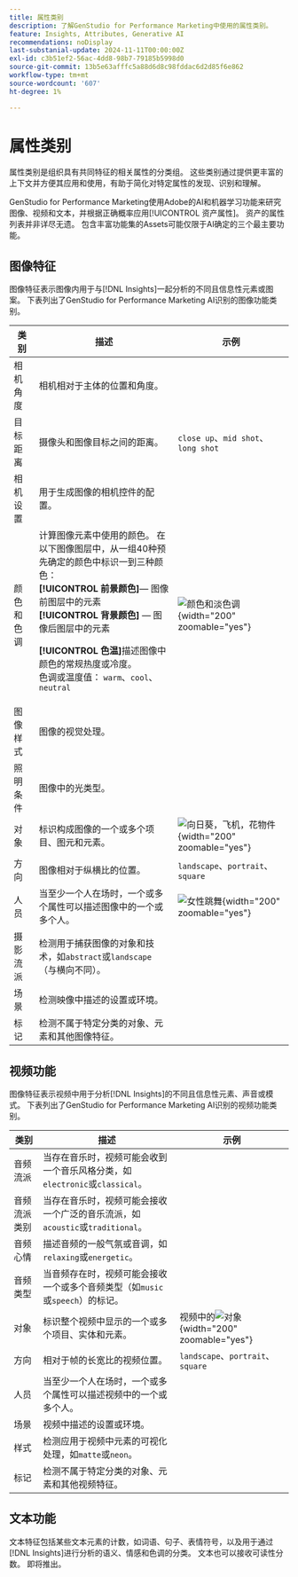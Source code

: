 ```yaml
---
title: 属性类别
description: 了解GenStudio for Performance Marketing中使用的属性类别。
feature: Insights, Attributes, Generative AI
recommendations: noDisplay
last-substanial-update: 2024-11-11T00:00:00Z
exl-id: c3b51ef2-56ac-4dd8-98b7-79185b5998d0
source-git-commit: 13b5e63afffc5a88d6d8c98fddac6d2d85f6e862
workflow-type: tm+mt
source-wordcount: '607'
ht-degree: 1%

---
```


# 属性类别

属性类别是组织具有共同特征的相关属性的分类组。 这些类别通过提供更丰富的上下文并方便其应用和使用，有助于简化对特定属性的发现、识别和理解。

GenStudio for Performance Marketing使用Adobe的AI和机器学习功能来研究图像、视频和文本，并根据正确概率应用[!UICONTROL 资产属性]。 资产的属性列表并非详尽无遗。 包含丰富功能集的Assets可能仅限于AI确定的三个最主要功能。

## 图像特征

图像特征表示图像内用于与[!DNL Insights]一起分析的不同且信息性元素或图案。 下表列出了GenStudio for Performance Marketing AI识别的图像功能类别。

<!-- For the writer: turn off word wrap to work with these tables. Option + Z -->

| 类别 | 描述 | 示例 |
| ----------------------- | ----------------------------------------------------------------------------------------------------- | ------------------------------------------------------------------------------------------------------------------------------------------------------------------------------ |
| 相机角度 | 相机相对于主体的位置和角度。 |                                                                                                                                                                                |
| 目标距离 | 摄像头和图像目标之间的距离。 | `close up`、`mid shot`、`long shot` |
| 相机设置 | 用于生成图像的相机控件的配置。 |                                                                                                                                                                                |
| 颜色和色调 | 计算图像元素中使用的颜色。 在以下图像图层中，从一组40种预先确定的颜色中标识一到三种颜色： <br>**[!UICONTROL 前景颜色&#x200B;]**— 图像前图层中的元素<br>**[!UICONTROL 背景颜色]** — 图像后图层中的元素<p>**[!UICONTROL 色温]**&#x200B;描述图像中颜色的常规热度或冷度。<br>色调或温度值： `warm`、`cool`、`neutral` | ![颜色和淡色调](../../assets/category/image-color-temp.png){width="200" zoomable="yes"} |
| 图像样式 | 图像的视觉处理。 |                                                                                                                                                                                |
| 照明条件 | 图像中的光类型。 |                                                                                                                                                                                |
| 对象 | 标识构成图像的一个或多个项目、图元和元素。 | ![向日葵，飞机，花物件](../../assets/category/image-objects.png){width="200" zoomable="yes"} |
| 方向 | 图像相对于纵横比的位置。 | `landscape`、`portrait`、`square` |
| 人员 | 当至少一个人在场时，一个或多个属性可以描述图像中的一个或多个人。 | ![女性跳舞](../../assets/category/image-people.png){width="200" zoomable="yes"} |
| 摄影流派 | 检测用于捕获图像的对象和技术，如`abstract`或`landscape`（与横向不同）。 |           |
| 场景 | 检测映像中描述的设置或环境。 |                                             |
| 标记 | 检测不属于特定分类的对象、元素和其他图像特征。 |                                      |

<!-- Not yet approved by legal
| Attention distribution  | The level of viewer attention spread across an image.                                                 | `high`, `medium`, `low`                                                                                                                                                                                                    |
| Content density         | The amount of information or detail in an image.                                                      | `high`, `medium`, `low`                                                                                                                                                                                                    |
-->

## 视频功能

图像特征表示视频中用于分析[!DNL Insights]的不同且信息性元素、声音或模式。 下表列出了GenStudio for Performance Marketing AI识别的视频功能类别。

| 类别 | 描述 | 示例 |
| ------------------- | ------------------------------------------------------------------------------------------------------------ | --------------------------------------------------------------------------------------- |
| 音频流派 | 当存在音乐时，视频可能会收到一个音乐风格分类，如`electronic`或`classical`。 |          |
| 音频流派类别 | 当存在音乐时，视频可能会接收一个广泛的音乐流派，如`acoustic`或`traditional`。 |          |
| 音频心情 | 描述音频的一般气氛或音调，如`relaxing`或`energetic`。 |          |
| 音频类型 | 当音频存在时，视频可能会接收一个或多个音频类型（如`music`或`speech`）的标记。 |          |
| 对象 | 标识整个视频中显示的一个或多个项目、实体和元素。 | 视频中的![对象](../../assets/category/video-objects.png){width="200" zoomable="yes"} |
| 方向 | 相对于帧的长宽比的视频位置。 | `landscape`、`portrait`、`square` |
| 人员 | 当至少一个人在场时，一个或多个属性可以描述视频中的一个或多个人。 |        |
| 场景 | 视频中描述的设置或环境。 |        |
| 样式 | 检测应用于视频中元素的可视化处理，如`matte`或`neon`。 |        |
| 标记 | 检测不属于特定分类的对象、元素和其他视频特征。 |        |

## 文本功能

文本特征包括某些文本元素的计数，如词语、句子、表情符号，以及用于通过[!DNL Insights]进行分析的语义、情感和色调的分类。 文本也可以接收可读性分数。 即将推出。

<!-- Not yet approved by legal

The following table lists the image feature categories recognized by the GenStudio for Performance Marketing AI.

| Category             | Description | Example |
|----------------------|-------------|--------|
| Emojis Count         |             |        |
| HashTags Count       |             |        |
| Keywords             |             |        |
| Marketing Emotions   |             |        |
| Narratives           | Text that represents an overarching situation, theme, or a story. Narratives can communicate values, purpose, or identity that resonates with consumers on many levels.   |        |
| Persuasion Strategies|             |        |
| Readability          |             |        |
| Tone of voice        | | |
-->
